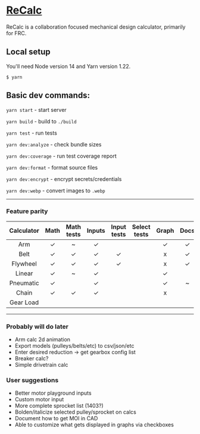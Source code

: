 # [ReCalc](https://reca.lc/)

ReCalc is a collaboration focused mechanical design calculator, primarily for FRC.

## Local setup

You'll need Node version 14 and Yarn version 1.22.

```
$ yarn
```

## Basic dev commands:

`yarn start` - start server

`yarn build` - build to `./build`

`yarn test` - run tests

`yarn dev:analyze` - check bundle sizes

`yarn dev:coverage` - run test coverage report

`yarn dev:format` - format source files

`yarn dev:encrypt` - encrypt secrets/credentials

`yarn dev:webp` - convert images to `.webp`

---

### Feature parity

| Calculator | Math | Math tests | Inputs | Input tests | Select tests | Graph | Docs | Labels |
|:----------:|:----:|:----------:|:------:|:-----------:|:------------:|:-----:|:----:|:------:|
|    Arm     |  ✓   |     ~      |   ✓    |             |              |   ✓   |  ✓   |   ✓    |
|    Belt    |  ✓   |     ✓      |   ✓    |      ✓      |              |   x   |  ✓   |   ✓    |
|  Flywheel  |  ✓   |     ✓      |   ✓    |      ✓      |              |   x   |  ✓   |   ✓    |
|   Linear   |  ✓   |     ~      |   ✓    |             |              |   ✓   |      |   ✓    |
| Pneumatic  |  ✓   |            |   ✓    |             |              |   ✓   |  ~   |   ✓    |
|   Chain    |  ✓   |     ✓      |   ✓    |             |              |   x   |      |   ✓    |
| Gear Load  |      |            |        |             |              |       |      |        |

---

### Probably will do later

* Arm calc 2d animation
* Export models (pulleys/belts/etc) to csv/json/etc
* Enter desired reduction -> get gearbox config list
* Breaker calc?
* Simple drivetrain calc


### User suggestions

* Better motor playground inputs
* Custom motor input
* More complete sprocket list (1403?)
* Bolden/italicize selected pulley/sprocket on calcs
* Document how to get MOI in CAD
* Able to customize what gets displayed in graphs via checkboxes
